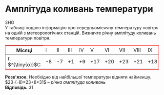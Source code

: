 # Амплiтуда коливань температури
<div class="task-wrap">
<span class="task">ЗНО</span>
<div class="task-text">
У таблиці подано інформацію про середньомісячну температуру повітря на одній з метеорологічних станцій. Визначте річну амплітуду коливань температури повітря.
<table style="border: 1px solid red !important;">
<thead>
<tr>
<th>Мiсяцi</th>
<td>I</td>
<td>II</td>
<td>III</td>
<td>IV</td>
<td>V</td>
<td>VI</td>
<td>VII</td>
<td>VIII</td>
<td>IX</td>
<td>X</td>
<td>XI</td>
<td>XII</td>
</tr>
</thead>
<tbody>
<tr>
<td><i>t</i>, $^{\tiny{o}}$C</td>
<td>-8</td>
<td>-7</td>
<td>+1</td>
<td>+9</td>
<td>+17</td>
<td>+20</td>
<td>+23</td>
<td>+21</td>
<td>+18</td>
<td>+10</td>
<td>+1</td>
<td>-6</td>
</tr>
</tbody>
</table>
<b>Розв'язок.</b> Необхідно від найбільшої температури відняти найменшу.<br>
$23-(-8)=23+8=31$ – <i>річна амплітуда коливань</i><br>
<b>Відповідь.</b> 31
</div>
</div>